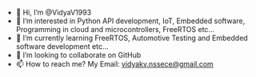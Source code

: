 - 👋 Hi, I’m @VidyaV1993
- 👀 I’m interested in Python API development, IoT, Embedded software, Programming in cloud and microcontrollers, FreeRTOS etc...
- 🌱 I’m currently learning FreeRTOS, Automotive Testing and Embedded software development etc...
- 💞️ I’m looking to collaborate on GitHub
- 📫 How to reach me? My Email: vidyakv.nssece@gmail.com

<!---
VidyaV1993/VidyaV1993 is a ✨ special ✨ repository because its `README.md` (this file) appears on your GitHub profile.
You can click the Preview link to take a look at your changes.
--->
